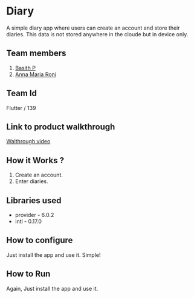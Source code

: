# Diary

A simple diary app where users can create an account and store their diaries. This data is not stored anywhere in the cloude but in device only.

## Team members

1. [Basith P](https://github.com/Basith-P)
2. [Anna Maria Roni]()

## Team Id

Flutter / 139

## Link to product walkthrough

[Walthrough video](https://drive.google.com/file/d/1OQx5zK1TfbBPuR8aFjm2tXrWnAZ9-2Rp/view?usp=sharing)

## How it Works ?

1. Create an account.
2. Enter diaries.

## Libraries used

- provider - 6.0.2
- intl - 0.17.0

## How to configure

Just install the app and use it. Simple!

## How to Run
Again, Just install the app and use it.
